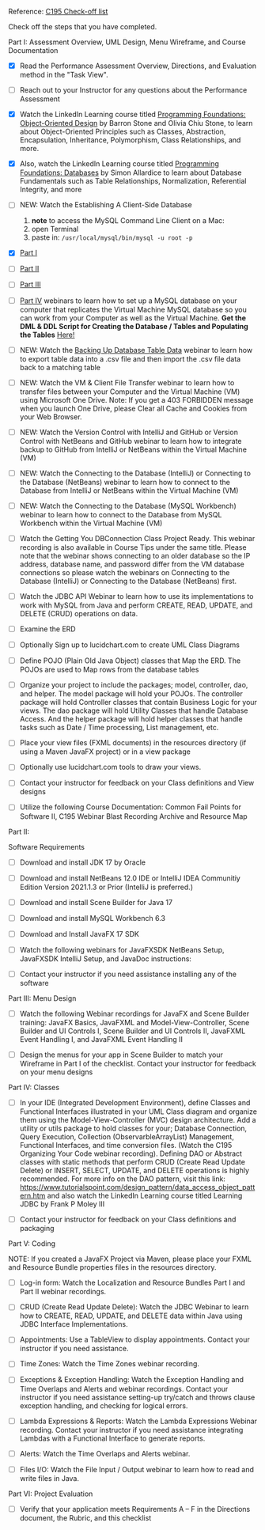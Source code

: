 Reference: [C195 Check-off list](https://srm--c.na127.visual.force.com/apex/coursearticle?Id=kA03x000000yIOLCA2)
 
 Check off the steps that you have completed. 

Part I: Assessment Overview, UML Design, Menu Wireframe, and Course Documentation

- [x]    Read the Performance Assessment Overview, Directions, and Evaluation method in the "Task View". 
- [ ]    Reach out to your Instructor for any questions about the Performance Assessment
     
- [x]    Watch the LinkedIn Learning course titled [Programming Foundations: Object-Oriented Design](https://www.linkedin.com/learning/programming-foundations-object-oriented-design-3/learn-object-oriented-design-principles?u=2045532) by Barron Stone and Olivia Chiu Stone, to learn about Object-Oriented Principles such as Classes, Abstraction, Encapsulation, Inheritance, Polymorphism, Class Relationships, and more. 
- [x]    Also, watch the LinkedIn Learning course titled [Programming Foundations: Databases](https://www.linkedin.com/learning/programming-foundations-databases-2015/welcome?u=2045532) by Simon Allardice to learn about Database Fundamentals such as Table Relationships, Normalization, Referential Integrity, and more
     
- [ ]    NEW: Watch the Establishing A Client-Side Database 
     1. **note** to access the MySQL Command Line Client on a Mac:
     2. open Terminal
     3. paste in: `/usr/local/mysql/bin/mysql -u root -p`
   - [x]    [Part I](https://wgu.webex.com/webappng/sites/wgu/recording/c364f547fa5e1039877d0050568f9b64/playback) 
   - [ ]    [Part II](https://wgu.webex.com/webappng/sites/wgu/recording/cce7d3e7fa601039b99e005056816858/playback)
   - [ ]    [Part III](https://wgu.webex.com/webappng/sites/wgu/recording/0fd3ea5afa621039bbfb0050568114a0/playback)
   - [ ]    [Part IV](https://wgu.webex.com/webappng/sites/wgu/recording/9b8a01f9fcbe1039a7d900505681e613/playback) 
webinars to learn how to set up a MySQL database on your computer that replicates the Virtual Machine MySQL database so you can work from your Computer as well as the Virtual Machine. **Get the DML & DDL Script for Creating the Database / Tables and Populating the Tables** [Here!](https://westerngovernorsuniversity.sharepoint.com/sites/CISoftwareTeamResourcesRepo/Student%20Resources/Forms/AllItems.aspx?csf=1&web=1&e=RpaDHb&cid=84339e9b%2D0cb1%2D40d8%2Da4df%2D6b3249b0715c&RootFolder=%2Fsites%2FCISoftwareTeamResourcesRepo%2FStudent%20Resources%2FC195%20Code%20Repository%2FC195%5FQSG%2FC195%5FQSG%2FEstablishing%5Fa%5FClient%2DSide%5FDatabase&FolderCTID=0x0120003A10B552C00AC84098A6553E0FD6F792)
     
- [ ]    NEW: Watch the [Backing Up Database Table Data](https://wgu.webex.com/webappng/sites/wgu/recording/bc314ed7f9f21039aabb0050568f95d3/playback) webinar to learn how to export table data into a .csv file and then import the .csv file data back to a matching table
     
- [ ]    NEW: Watch the VM & Client File Transfer webinar to learn how to transfer files between your Computer and the Virtual Machine (VM) using Microsoft One Drive. 
    Note: If you get a 403 FORBIDDEN message when you launch One Drive, please Clear all Cache and Cookies from your Web Browser.

- [ ]    NEW: Watch the Version Control with IntelliJ and GitHub or Version Control with NetBeans and GitHub  webinar to learn how to integrate backup to GitHub from IntelliJ or NetBeans within the Virtual Machine (VM)
     
- [ ]    NEW: Watch the Connecting to the Database (IntelliJ) or Connecting to the Database (NetBeans) webinar to learn how to connect to the Database from IntelliJ or NetBeans within the Virtual Machine (VM)
     
- [ ]    NEW: Watch the Connecting to the Database (MySQL Workbench) webinar to learn how to connect to the Database from MySQL Workbench within the Virtual Machine (VM)
     
- [ ]    Watch the Getting You DBConnection Class Project Ready. This webinar recording is also available in Course Tips under the same title. Please note that the webinar shows connecting to an older database so the IP address, database name, and password differ from the VM database connections so please watch the webinars on Connecting to the Database (IntelliJ) or Connecting to the Database (NetBeans) first.
     
- [ ]    Watch the JDBC  API Webinar to learn how to use its implementations to work with MySQL from Java and perform CREATE, READ, UPDATE, and DELETE (CRUD) operations on data.
     
- [ ]    Examine the ERD
     
- [ ]    Optionally Sign up to lucidchart.com  to create UML Class Diagrams
     
- [ ]    Define POJO (Plain Old Java Object) classes that Map the ERD. The POJOs are used to Map rows from the database tables
     
- [ ]    Organize your project to include the packages; model, controller, dao, and helper. The model package will hold your POJOs. The controller package will hold Controller classes that contain Business Logic for your views. The dao package will hold Utility Classes that handle Database Access. And the helper package will hold helper classes that handle tasks such as Date / Time processing, List management, etc.
     
- [ ]    Place your view files (FXML documents) in the resources directory (if using a Maven JavaFX project) or in a view package
     
- [ ]    Optionally use lucidchart.com tools to draw your views. 
     
- [ ]    Contact your instructor for feedback on your Class definitions and View designs
     
- [ ]    Utilize the following Course Documentation: Common Fail Points for Software II, C195 Webinar Blast Recording Archive and Resource Map

 

Part II:

Software Requirements

- [ ]    Download and install JDK 17 by Oracle
     
- [ ]    Download and install NetBeans 12.0 IDE  or IntelliJ IDEA Communitiy Edition Version 2021.1.3 or Prior (IntelliJ is preferred.)
     
- [ ]    Download and install Scene Builder for Java 17
     
- [ ]    Download and install MySQL Workbench 6.3
     
- [ ]    Download and Install JavaFX 17 SDK
     
- [ ]    Watch the following webinars for JavaFXSDK NetBeans Setup,  JavaFXSDK IntelliJ Setup, and JavaDoc instructions: 
     
- [ ]    Contact your instructor if you need assistance installing any of the software

 

Part III: Menu Design

- [ ]    Watch the following Webinar recordings for JavaFX and Scene Builder training:
    JavaFX Basics, JavaFXML and Model-View-Controller, Scene Builder and UI Controls I, Scene Builder and UI Controls II, JavaFXML Event Handling I, and JavaFXML Event Handling II
     
- [ ]    Design the menus for your app in Scene Builder to match your Wireframe in Part I of the checklist. Contact your instructor for feedback on your menu designs
     

 

Part IV: Classes

- [ ]    In your IDE (Integrated Development Environment), define Classes and Functional Interfaces illustrated in your UML Class diagram and organize them using the Model-View-Controller (MVC) design architecture. Add a utility or utils package to hold classes for your; Database Connection, Query Execution, Collection (ObservarbleArrayList) Management, Functional Interfaces, and time conversion files. (Watch the C195 Organizing Your Code webinar recording). Defining DAO or Abstract classes with static methods that perform CRUD (Create Read Update Delete)  or INSERT, SELECT, UPDATE, and DELETE operations is highly recommended. For more info on the DAO pattern, visit this link: https://www.tutorialspoint.com/design_pattern/data_access_object_pattern.htm and also watch the LinkedIn Learning course titled Learning JDBC by Frank P Moley III
     
- [ ]    Contact your instructor for feedback on your Class definitions and packaging
     

 

Part V: Coding

NOTE: If you created a JavaFX Project via Maven, please place your FXML and Resource Bundle properties files in the resources directory.

- [ ]    Log-in form: Watch the Localization and Resource Bundles Part I and Part II webinar recordings.
     
- [ ]    CRUD (Create Read Update Delete): Watch the JDBC Webinar to learn how to CREATE, READ, UPDATE, and DELETE data within Java using JDBC Interface Implementations.
     
- [ ]    Appointments: Use a TableView to display appointments. Contact your instructor if you need assistance.
     
- [ ]    Time Zones: Watch the Time Zones webinar recording.
     
- [ ]    Exceptions & Exception Handling: Watch the Exception Handling and Time Overlaps and Alerts and webinar recordings. Contact your instructor if you need assistance setting-up try/catch and throws clause exception handling, and checking for logical errors.
     
- [ ]    Lambda Expressions & Reports: Watch the Lambda Expressions Webinar recording. Contact your instructor if you need assistance integrating Lambdas with a Functional Interface to generate reports.
     
- [ ]    Alerts:  Watch the Time Overlaps and Alerts webinar.
     
- [ ]    Files I/O: Watch the File Input / Output webinar to learn how to read and write files in Java.

     

 

Part VI: Project Evaluation

- [ ]    Verify that your application meets Requirements A – F in the Directions document, the Rubric, and this checklist
